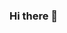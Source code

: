 ### Hi there 👋

<!--
**leocvll/Leocvll** is a ✨ _special_ ✨ repository because its `README.md` (this file) appears on your GitHub profile

Welcome to my profile !

My name is Leonardo and ....

😍 I love technology
🧰 I work administrative assistant
📕 I really to like learn
💟 I'm a coffee lover

Trying an opportunity as a programmer 👔!!!

